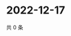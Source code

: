 # 2022-12-17

共 0 条

<!-- BEGIN WEIBO -->
<!-- 最后更新时间 Sat Dec 17 2022 12:01:11 GMT+0800 (China Standard Time) -->

<!-- END WEIBO -->

